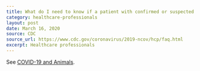 ```yaml
---
title: What do I need to know if a patient with confirmed or suspected COVID-19 asks about having a pet or other animal in the home?
category: healthcare-professionals
layout: post
date: March 16, 2020
source: CDC
source_url: https://www.cdc.gov/coronavirus/2019-ncov/hcp/faq.html
excerpt: Healthcare professionals
---
```


See <a href="https://www.cdc.gov/coronavirus/2019-ncov/faq.html#2019-nCoV-and-animals"> COVID-19 and Animals</a>.
